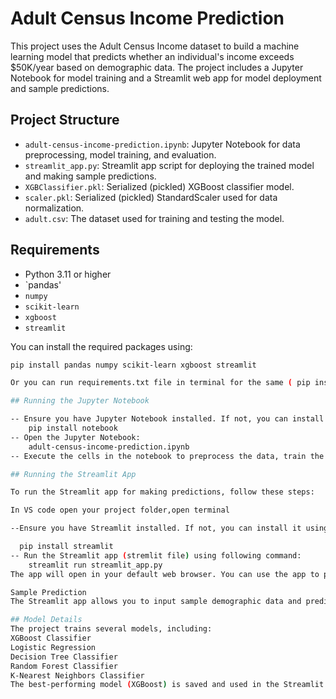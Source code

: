 # Adult Census Income Prediction

This project uses the Adult Census Income dataset to build a machine learning model that predicts whether an individual's income exceeds $50K/year based on demographic data. The project includes a Jupyter Notebook for model training and a Streamlit web app for model deployment and sample predictions.

## Project Structure

- `adult-census-income-prediction.ipynb`: Jupyter Notebook for data preprocessing, model training, and evaluation.
- `streamlit_app.py`: Streamlit app script for deploying the trained model and making sample predictions.
- `XGBClassifier.pkl`: Serialized (pickled) XGBoost classifier model.
- `scaler.pkl`: Serialized (pickled) StandardScaler used for data normalization.
- `adult.csv`: The dataset used for training and testing the model.

## Requirements

- Python 3.11 or higher
- `pandas'
- `numpy`
- `scikit-learn`
- `xgboost`
- `streamlit`

You can install the required packages using:
```bash
pip install pandas numpy scikit-learn xgboost streamlit

Or you can run requirements.txt file in terminal for the same ( pip install -r requirements.txt)

## Running the Jupyter Notebook

-- Ensure you have Jupyter Notebook installed. If not, you can install it using following command  or you can use anaconda:
    pip install notebook
-- Open the Jupyter Notebook:
    adult-census-income-prediction.ipynb
-- Execute the cells in the notebook to preprocess the data, train the model, and save the trained model and scaler as pickle files.

## Running the Streamlit App

To run the Streamlit app for making predictions, follow these steps:

In VS code open your project folder,open terminal

--Ensure you have Streamlit installed. If not, you can install it using:

  pip install streamlit
-- Run the Streamlit app (stremlit file) using following command:
    streamlit run streamlit_app.py
The app will open in your default web browser. You can use the app to preview the dataset and make sample predictions based on user inputs.

Sample Prediction
The Streamlit app allows you to input sample demographic data and predict whether the income exceeds $50K/year. The model uses the XGBoost classifier trained on the dataset.

## Model Details
The project trains several models, including:
XGBoost Classifier
Logistic Regression
Decision Tree Classifier
Random Forest Classifier
K-Nearest Neighbors Classifier
The best-performing model (XGBoost) is saved and used in the Streamlit app for predictions.







